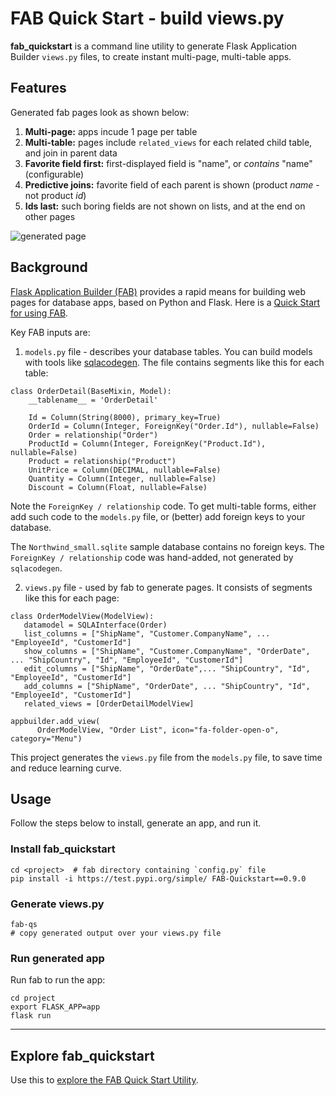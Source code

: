 # FAB Quick Start - build views.py
__fab_quickstart__ is a command line utility to generate Flask Application Builder `views.py` files, to create instant multi-page, multi-table apps.

## Features
Generated fab pages look as shown below:
1. __Multi-page:__ apps incude 1 page per table
1. __Multi-table:__ pages include `related_views` for each related child table, and join in parent data
1. __Favorite field first:__ first-displayed field is "name", or _contains_ "name" (configurable)
1. __Predictive joins:__ favorite field of each parent is shown (product _name_ - not product _id_)
1. __Ids last:__ such boring fields are not shown on lists, and at the end on other pages

![generated page](https://drive.google.com/uc?export=view&id=1Q3cG-4rQ6Q6RdZppvkrQzCDhDYHnk-F6)


## Background
[Flask Application Builder (FAB)](https://github.com/dpgaspar/Flask-AppBuilder) provides a rapid means for building web pages for database apps, based on Python and Flask.  Here is a [Quick Start for using FAB](https://github.com/valhuber/fab-quickstart/wiki).

Key FAB inputs are:

1. `models.py` file - describes your database tables.  You can build models with tools like [sqlacodegen](https://www.google.com/url?q=https%3A%2F%2Fpypi.org%2Fproject%2Fsqlacodegen%2F&sa=D&sntz=1&usg=AFQjCNHZ3ERjfnSO8MA8V20gzLjfeBaIxw).  The file contains segments like this for each table:
```
class OrderDetail(BaseMixin, Model):
    __tablename__ = 'OrderDetail'

    Id = Column(String(8000), primary_key=True)
    OrderId = Column(Integer, ForeignKey("Order.Id"), nullable=False)
    Order = relationship("Order")
    ProductId = Column(Integer, ForeignKey("Product.Id"), nullable=False)
    Product = relationship("Product")
    UnitPrice = Column(DECIMAL, nullable=False)
    Quantity = Column(Integer, nullable=False)
    Discount = Column(Float, nullable=False)
```

Note the ```ForeignKey / relationship``` code.  To get multi-table forms, either
add such code to the ```models.py``` file, or (better) add foreign keys to your database.

The ```Northwind_small.sqlite``` sample database contains no foreign keys.
The ```ForeignKey / relationship``` code was hand-added,
not generated by ```sqlacodegen```.

2. `views.py` file - used by fab to generate pages.  It consists of segments like this for each page:
```
class OrderModelView(ModelView):
   datamodel = SQLAInterface(Order)
   list_columns = ["ShipName", "Customer.CompanyName", ... "EmployeeId", "CustomerId"]
   show_columns = ["ShipName", "Customer.CompanyName", "OrderDate", ... "ShipCountry", "Id", "EmployeeId", "CustomerId"]
   edit_columns = ["ShipName", "OrderDate",... "ShipCountry", "Id", "EmployeeId", "CustomerId"]
   add_columns = ["ShipName", "OrderDate", ... "ShipCountry", "Id", "EmployeeId", "CustomerId"]
   related_views = [OrderDetailModelView]

appbuilder.add_view(
      OrderModelView, "Order List", icon="fa-folder-open-o", category="Menu")
```

This project generates the `views.py` file from the `models.py` file, to save time and reduce learning curve.

## Usage
Follow the steps below to install, generate an app, and run it.

### Install fab_quickstart
```
cd <project>  # fab directory containing `config.py` file
pip install -i https://test.pypi.org/simple/ FAB-Quickstart==0.9.0
```

### Generate views.py
```
fab-qs
# copy generated output over your views.py file
```

### Run generated app
Run fab to run the app:
```
cd project
export FLASK_APP=app
flask run
```



***
## Explore fab_quickstart
Use this to [explore the FAB Quick Start Utility](https://github.com/valhuber/fab-quickstart/wiki/Explore-fab_quickstart).
